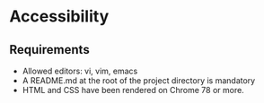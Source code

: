# Accessibility

## Requirements

* Allowed editors: vi, vim, emacs
* A README.md at the root of the project directory is mandatory
* HTML and CSS have been rendered on Chrome 78 or more.
